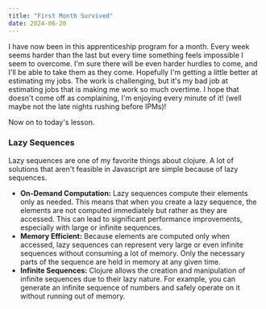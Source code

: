 ```yaml
---
title: "First Month Survived"
date: 2024-06-20
---
```


I have now been in this apprenticeship program for a month. Every week seems harder than the last but every time
something feels impossible I seem to overcome. I'm sure there will be even harder hurdles to come, and I'll be able to
take them as they come. Hopefully I'm getting a little better at estimating my jobs. The work is challenging, but it's
my bad job at estimating jobs that is making me work so much overtime. I hope that doesn't come off as complaining, 
I'm enjoying every minute of it! (well maybe not the late nights rushing before IPMs)!

Now on to today's lesson.

### Lazy Sequences

Lazy sequences are one of my favorite things about clojure. A lot of solutions that aren't feasible in Javascript are
simple because of lazy sequences.

<ul>
<li><b>On-Demand Computation:</b> Lazy sequences compute their elements only as needed. This means that when you create 
a lazy sequence, the elements are not computed immediately but rather as they are accessed. This can lead to significant
performance improvements, especially with large or infinite sequences.</li>

<li><b>Memory Efficient:</b> Because elements are computed only when accessed, lazy sequences can represent very large 
or even infinite sequences without consuming a lot of memory. Only the necessary parts of the sequence are held in 
memory at any given time.</li>

<li><b>Infinite Sequences:</b> Clojure allows the creation and manipulation of infinite sequences due to their lazy 
nature. For example, you can generate an infinite sequence of numbers and safely operate on it without running out of 
memory.</li>
</ul>

